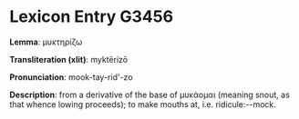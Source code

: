 # Lexicon Entry G3456

**Lemma**: μυκτηρίζω

**Transliteration (xlit)**: myktērízō

**Pronunciation**: mook-tay-rid'-zo

**Description**:
from a derivative of the base of μυκάομαι (meaning snout, as that whence lowing proceeds); to make mouths at, i.e. ridicule:--mock.
